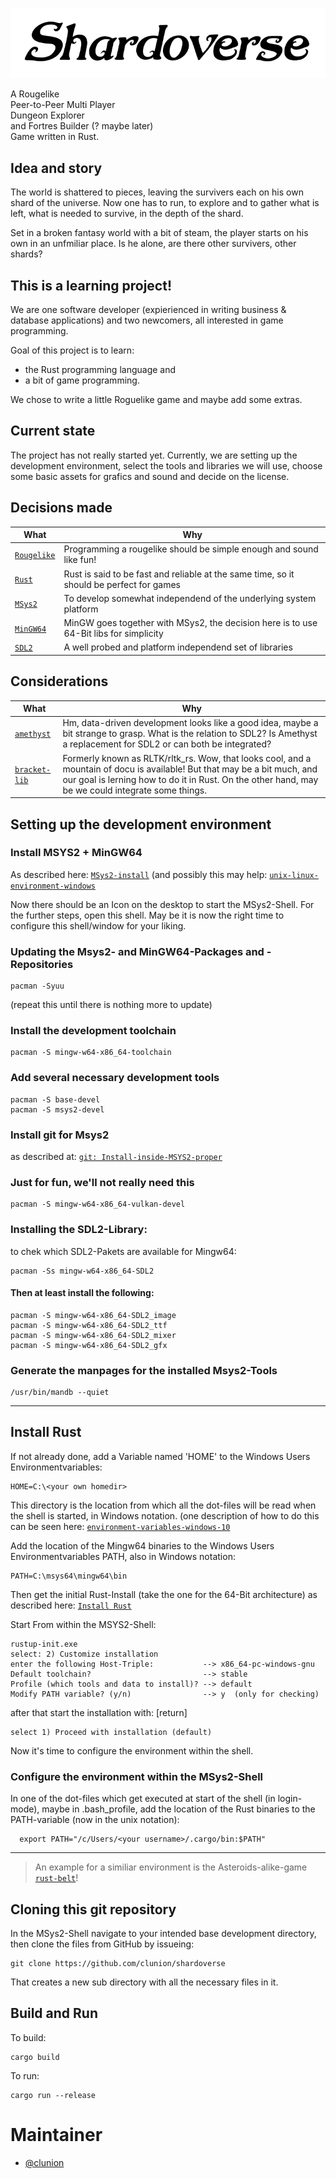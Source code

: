 ![shardoverse](./assets/images/Shardoverse-title.png)

A Rougelike  
Peer-to-Peer Multi Player  
Dungeon Explorer  
and Fortres Builder (? maybe later)  
Game written in Rust.  

## Idea and story

The world is shattered to pieces, leaving the survivers each on his own shard of the universe.
Now one has to run, to explore and to gather what is left, what is needed to survive, in the depth of the shard.

Set in a broken fantasy world with a bit of steam, the player starts on his own in an unfmiliar place.
Is he alone, are there other survivers, other shards?

## This is a learning project!

We are one software developer (expierienced in writing business & database applications)
and two newcomers, all interested in game programming.

Goal of this project is to learn:
- the Rust programming language and
- a bit of game programming.

We chose to write a little Roguelike game and maybe add some extras.

## Current state
The project has not really started yet.
Currently, we are setting up the development environment, select the tools and libraries we will use,
choose some basic assets for grafics and sound and decide on the license.


## Decisions made

| What                                      | Why                                                                                      |
|-------------------------------------------|------------------------------------------------------------------------------------------|
| [`Rougelike`](http://www.roguebasin.com/) | Programming a rougelike should be simple enough and sound like fun!                      |
| [`Rust`](https://www.rust-lang.org/)      | Rust is said to be fast and reliable at the same time, so it should be perfect for games |
| [`MSys2`](https://www.msys2.org)          | To develop somewhat independend of the underlying system platform                        |
| [`MinGW64`](http://mingw.org/)            | MinGW goes together with MSys2, the decision here is to use 64-Bit libs for simplicity   |
| [`SDL2`](https://wiki.libsdl.org/)        | A well probed and platform independend set of libraries                                  |

## Considerations

| What                                                  | Why                                                                                      |
|-------------------------------------------------------|------------------------------------------------------------------------------------------|
| [`amethyst`](https://crates.io/crates/amethyst)       | Hm, data-driven development looks like a good idea, maybe a bit strange to grasp. What is the relation to SDL2? Is Amethyst a replacement for SDL2 or can both be integrated? |
| [`bracket-lib`](https://crates.io/crates/bracket-lib) | Formerly known as RLTK/rltk_rs. Wow, that looks cool, and a mountain of docu is available! But that may be a bit much, and our goal is lerning how to do it in Rust. On the other hand, may be we could integrate some things. |


## Setting up the development environment

### Install MSYS2 + MinGW64
As described here:  [`MSys2-install`](https://www.msys2.org/wiki/MSYS2-installation/)
(and possibly this may help:  [`unix-linux-environment-windows`](https://www.booleanworld.com/get-unix-linux-environment-windows-msys2/)

Now there should be an Icon on the desktop to start the MSys2-Shell.
For the further steps, open this shell.
May be it is now the right time to configure this shell/window for your liking.

### Updating the Msys2- and MinGW64-Packages and -Repositories
    pacman -Syuu

(repeat this until there is nothing more to update)

### Install the development toolchain
    pacman -S mingw-w64-x86_64-toolchain

### Add several necessary development tools
    pacman -S base-devel
    pacman -S msys2-devel

### Install git for Msys2
as described at: [`git: Install-inside-MSYS2-proper`](https://github.com/git-for-windows/git/wiki/Install-inside-MSYS2-proper)

### Just for fun, we'll not really need this
    pacman -S mingw-w64-x86_64-vulkan-devel

### Installing the SDL2-Library:
to chek which SDL2-Pakets are available for Mingw64:

    pacman -Ss mingw-w64-x86_64-SDL2

#### Then at least install the following:
    pacman -S mingw-w64-x86_64-SDL2_image
    pacman -S mingw-w64-x86_64-SDL2_ttf
    pacman -S mingw-w64-x86_64-SDL2_mixer
    pacman -S mingw-w64-x86_64-SDL2_gfx

### Generate the manpages for the installed Msys2-Tools
    /usr/bin/mandb --quiet

------------------
## Install Rust
If not already done, add a Variable named 'HOME' to the Windows Users Environmentvariables:

    HOME=C:\<your own homedir>

This directory is the location from which all the dot-files will be read when the shell is started, in Windows notation.
(one description of how to do this can be seen here: [`environment-variables-windows-10`](https://www.techjunkie.com/environment-variables-windows-10/)

Add the location of the Mingw64 binaries to the Windows Users Environmentvariables PATH, also in Windows notation:

    PATH=C:\msys64\mingw64\bin

Then get the initial Rust-Install (take the one for the 64-Bit architecture)
as described here:  [`Install Rust`](https://www.rust-lang.org/tools/install)

Start From within the MSYS2-Shell:

    rustup-init.exe
    select: 2) Customize installation
    enter the following Host-Triple:           --> x86_64-pc-windows-gnu
    Default toolchain?                         --> stable
    Profile (which tools and data to install)? --> default
    Modify PATH variable? (y/n)                --> y  (only for checking)

after that start the installation with: [return]

    select 1) Proceed with installation (default)

Now it's time to configure the environment within the shell.

### Configure the environment within the MSys2-Shell

In one of the dot-files which get executed at start of the shell (in login-mode), maybe in .bash_profile,
add the location of the Rust binaries to the PATH-variable (now in the unix notation):

      export PATH="/c/Users/<your username>/.cargo/bin:$PATH"

------------------
> An example for a similiar environment is the Asteroids-alike-game [`rust-belt`](https://github.com/johnthagen/rust-belt)!

## Cloning this git repository
In the MSys2-Shell
navigate to your intended base development directory,
then clone the files from GitHub by issueing:

    git clone https://github.com/clunion/shardoverse

That creates a new sub directory with all the necessary files in it.

## Build and Run

To build:

    cargo build


To run:

    cargo run --release


# Maintainer
* [@clunion](https://github.com/clunion)




